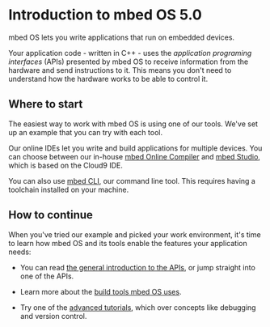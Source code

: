 # Introduction to mbed OS 5.0

mbed OS lets you write applications that run on embedded devices. 

Your application code - written in C++ - uses the *application programing interfaces* (APIs) presented by mbed OS to receive information from the hardware and send instructions to it. This means you don't need to understand how the hardware works to be able to control it.

## Where to start

The easiest way to work with mbed OS is using one of our tools. We've set up an example that you can try with each tool.

Our online IDEs let you write and build applications for multiple devices. You can choose between our in-house [mbed Online Compiler]() and [mbed Studio](), which is based on the Cloud9 IDE.

You can also use [mbed CLI](), our command line tool. This requires having a toolchain installed on your machine. 

## How to continue

When you've tried our example and picked your work environment, it's time to learn how mbed OS and its tools enable the features your application needs:

* You can read [the general introduction to the APIs](APIs/intro.md), or jump straight into one of the APIs.

* Learn more about the [build tools mbed OS uses](build_tools/options.md).

* Try one of the [advanced tutorials](advanced/intro.md), which over concepts like debugging and version control.